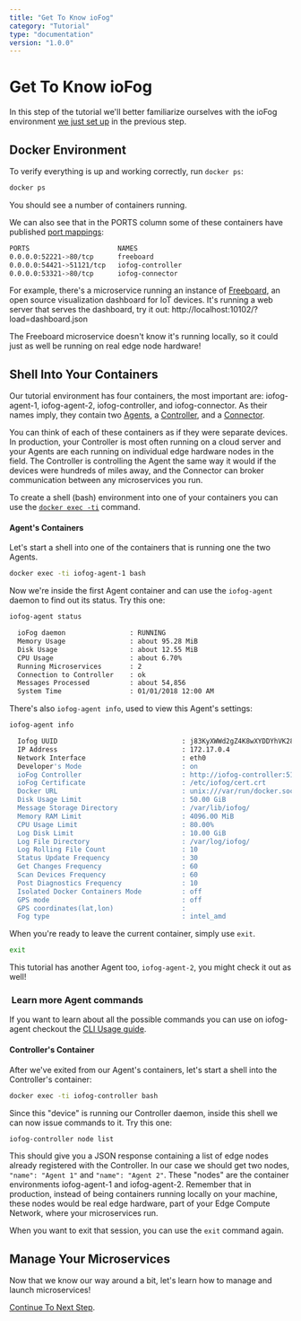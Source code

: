 ```yaml
---
title: "Get To Know ioFog"
category: "Tutorial"
type: "documentation"
version: "1.0.0"
---
```


# Get To Know ioFog
In this step of the tutorial we'll better familiarize ourselves with the ioFog environment [we just set up](tutorial-introduction) in the previous step.

## Docker Environment
To verify everything is up and working correctly, run `docker ps`:

```sh
docker ps
```

You should see a number of containers running.

We can also see that in the PORTS column some of these containers have published [port mappings](https://docs.docker.com/config/containers/container-networking/):

```sh
PORTS                      NAMES
0.0.0.0:52221->80/tcp      freeboard
0.0.0.0:54421->51121/tcp   iofog-controller
0.0.0.0:53321->80/tcp      iofog-connector
```

For example, there's a microservice running an instance of [Freeboard](https://github.com/Freeboard/freeboard), an open source visualization dashboard for IoT devices. It's running a web server that serves the dashboard, try it out: http://localhost:10102/?load=dashboard.json

The Freeboard microservice doesn't know it's running locally, so it could just as well be running on real edge node hardware!

## Shell Into Your Containers
Our tutorial environment has four containers, the most important are: iofog-agent-1, iofog-agent-2, iofog-controller, and iofog-connector. As their names imply, they contain two [Agents](agent-overview), a [Controller](controller-overview), and a [Connector](connector-overview).

You can think of each of these containers as if they were separate devices. In production, your Controller is most often running on a cloud server and your Agents are each running on individual edge hardware nodes in the field. The Controller is controlling the Agent the same way it would if the devices were hundreds of miles away, and the Connector can broker communication between any microservices you run.

To create a shell (bash) environment into one of your containers you can use the [`docker exec -ti`](https://docs.docker.com/engine/reference/commandline/exec/) command.

#### Agent's Containers
Let's start a shell into one of the containers that is running one the two Agents.

```sh
docker exec -ti iofog-agent-1 bash
```

Now we're inside the first Agent container and can use the `iofog-agent` daemon to find out its status. Try this one:

```sh
iofog-agent status

  ioFog daemon                : RUNNING
  Memory Usage                : about 95.28 MiB
  Disk Usage                  : about 12.55 MiB
  CPU Usage                   : about 6.70%
  Running Microservices       : 2
  Connection to Controller    : ok
  Messages Processed          : about 54,856
  System Time                 : 01/01/2018 12:00 AM
```

There's also `iofog-agent info`, used to view this Agent's settings:

```sh
iofog-agent info

  Iofog UUID                               : j83KyXWWd2gZ4K8wXYDDYhVK2834XVnB
  IP Address                               : 172.17.0.4
  Network Interface                        : eth0
  Developer's Mode                         : on
  ioFog Controller                         : http://iofog-controller:51121/api/v3/
  ioFog Certificate                        : /etc/iofog/cert.crt
  Docker URL                               : unix:///var/run/docker.sock
  Disk Usage Limit                         : 50.00 GiB
  Message Storage Directory                : /var/lib/iofog/
  Memory RAM Limit                         : 4096.00 MiB
  CPU Usage Limit                          : 80.00%
  Log Disk Limit                           : 10.00 GiB
  Log File Directory                       : /var/log/iofog/
  Log Rolling File Count                   : 10
  Status Update Frequency                  : 30
  Get Changes Frequency                    : 60
  Scan Devices Frequency                   : 60
  Post Diagnostics Frequency               : 10
  Isolated Docker Containers Mode          : off
  GPS mode                                 : off
  GPS coordinates(lat,lon)                 :
  Fog type                                 : intel_amd
```

When you're ready to leave the current container, simply use `exit`.

```sh
exit
````

This tutorial has another Agent too, `iofog-agent-2`, you might check it out as well!

<aside class="notifications note">
  <h3><img src="/images/icos/ico-note.svg" alt=""> Learn more Agent commands</h3>
  <p>If you want to learn about all the possible commands you can use on iofog-agent checkout the <a href="agent-cli-usage">CLI Usage guide</a>.</p>
</aside>

#### Controller's Container
After we've exited from our Agent's containers, let's start a shell into the Controller's container:

```sh
docker exec -ti iofog-controller bash
```

Since this "device" is running our Controller daemon, inside this shell we can now issue commands to it. Try this one:

```sh
iofog-controller node list
```

This should give you a JSON response containing a list of edge nodes already registered with the Controller. In our case we should get two nodes, `"name": "Agent 1"` and `"name": "Agent 2"`. These "nodes" are the container environments iofog-agent-1 and iofog-agent-2. Remember that in production, instead of being containers running locally on your machine, these nodes would be real edge hardware, part of your Edge Compute Network, where your microservices run.

When you want to exit that session, you can use the `exit` command again.

## Manage Your Microservices
Now that we know our way around a bit, let's learn how to manage and launch microservices!

[Continue To Next Step](manage-your-microservices).
